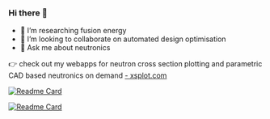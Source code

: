 ### Hi there 👋

- 🔭 I’m researching fusion energy
- 👯 I’m looking to collaborate on automated design optimisation
- 💬 Ask me about neutronics

👉 check out my webapps for neutron cross section plotting and parametric CAD based neutronics on demand [- xsplot.com](https://www.xsplot.com/)

<!-- add this stats once orgs are available as most work is on orgs now, -->
<!-- [![My GitHub Stats](https://github-readme-stats.vercel.app/api/?username=shimwell&count_private=true&orgs=fusion-energy&theme=tokyonight&showicons=true)]() -->

[![Readme Card](https://github-readme-stats.vercel.app/api/pin/?username=fusion-energy&repo=paramak)](https://github.com/fusion-energy/paramak)

[![Readme Card](https://github-readme-stats.vercel.app/api/pin/?username=fusion-energy&repo=neutronics-workshop)](https://github.com/fusion-energy/neutronics-workshop)

<!-- [![Readme Card](https://github-readme-stats.vercel.app/api/pin/?username=fusion-energy&repo=fusion_neutronics_workflow)](https://github.com/fusion-energy/fusion_neutronics_workflow)
 -->
